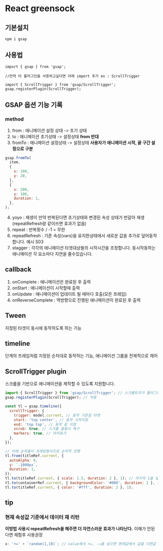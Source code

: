 # React greensock

## 기본설치

```
npm i gsap
```

## 사용법

```
import { gsap } from 'gsap';

//만약 타 플러그인을 사용하고싶다면 아래 import 추가 ex : ScrollTrigger

import { ScrollTrigger } from 'gsap/ScrollTrigger';
gsap.registerPlugin(ScrollTrigger);

```

## GSAP 옵션 기능 기록

### method

1. from : 애니메이션 설정 상태 -> 초기 상태
2. to : 애니메이션 초기상태 -> 설정상태 **from 반대**
3. fromTo : 애니메이션 설정상태 -> 설정상태 **사용자가 애니매이션 시작, 끝 구간 설정으로 구분**

```js
gsap.fromTo(
  item,
  {
    x: 100,
    y: 20,
  },
  {
    x: 200,
    y: 100,
    duration: 1,
  },
);
```

4. yoyo : 재생이 만약 반복된다면 초기상태와 변경된 속성 상태가 번갈아 재생 (repeatRefresh랑 같이쓰면 효과가 없음)
5. repeat : 반복횟수 / -1 = 무한
6. repeatRefresh : 기존 속성(vars)을 유지한상태에서 새로운 값을 추가로 덮어동작합니다. 예시 S03
7. stagger : 각각의 애니매이션 타겟대상들의 시작시간을 조정합니다. 동시작동하는 애니매이션 각 요소마다 지연을 줄수있습니다.

## callback

1. onComplete : 애니메이션은 완료된 후 출력
2. onStart : 애니메이션이 시작할때 출력
3. onUpdate : 애니매이션이 업데이트 될 때마다 호출(모든 프레임)
4. onReverseComplete : 역방향으로 진행된 애니메이션이 완료된 후 출력

## Tween

지정된 타겟이 동시에 동작하도록 하는 기능

## timeline

단계의 프레임처럼 지정된 순차대로 동작하는 기능, 애니메이션 그룹을 전체적으로 제어

## ScrollTrigger plugin

스크롤을 기반으로 애니매이션을 제작할 수 있도록 지원합니다.

```js
import { ScrollTrigger } from 'gsap/ScrollTrigger'; // 스크롤트리거 플러그인 불러오기
gsap.registerPlugin(ScrollTrigger); // 적용

const tl = gsap.timeline({
  scrollTrigger: {
    trigger: model.current, // 동작 기준점 타켓
    start: 'top center', // 동작 시작지점
    end: 'top top', // 동작 끝 지점
    scrub: true, // 스크롤 올릴시 복구
    markers: true, // 마커표기
  },
});

// 아래 순차들이 프레임형식으로 순차적 진행
tl.from(titleRef.current, {
  autoAlpha: 0,
  y: `-1000px`,
  duration: 1,
});
tl.to(titleRef.current, { scale: 1.5, duration: 2 }, 1); // 마지막 1을 넣은 각 to들의 프레임은 동시진행
tl.to(containerRef.current, { backgroundColor: '#000', duration: 2 }, 1);
tl.to(titleRef.current, { color: '#fff', duration: 2 }, 1);
```

## tip

### 현재 속성값 기준에서 데이터 재 리턴

**이방법 사용시 repeatRefresh을 해주면 더 자연스러운 효과가 나타난다.**
이해가 안된다면 체험후 사용권장

```js
x: '+=' + `random(1,10)`; // value에서 +=, -=를 넣으면 현재값에서 값을 더한값 또는 뺀값을 리턴합니다.
```
